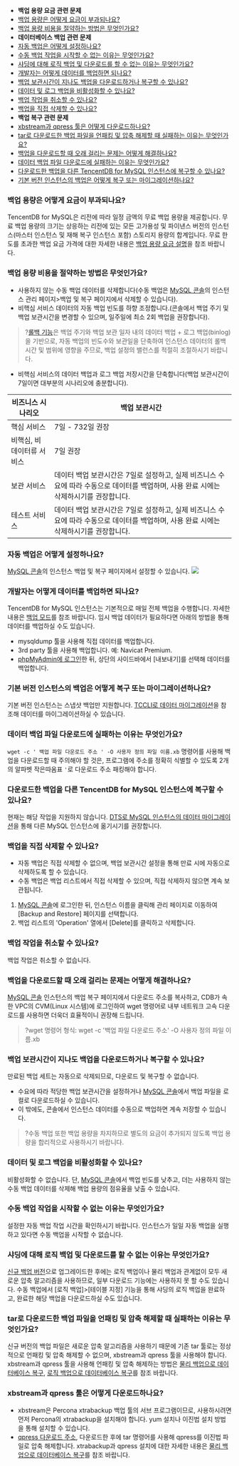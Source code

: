 - **백업 용량 요금 관련 문제**
 -  [백업 용량은 어떻게 요금이 부과되나요?](#bfwt1)
 -  [백업 용량 비용을 절약하는 방법은 무엇인가요?](#bfwt2)
- **데이터베이스 백업 관련 문제**
 - [자동 백업은 어떻게 설정하나요?](#bfwt3)
 - [수동 백업 작업을 시작할 수 없는 이유는 무엇인가요?](#bfwt13)
 - [샤딩에 대해 로직 백업 및 다운로드를 할 수 없는 이유는 무엇인가요?](#bfwt14)
 - [개발자는 어떻게 데이터를 백업하면 되나요?](#bfwt4)
 - [백업 보관시간이 지나도 백업을 다운로드하거나 복구할 수 있나요?](#bfwt11)
 - [데이터 및 로그 백업을 비활성화할 수 있나요?](#bfwt12)
 - [백업 작업을 취소할 수 있나요?](#bfwt9)
 - [백업을 직접 삭제할 수 있나요?](#bfwt8)
- **백업 복구 관련 문제**
 - [xbstream과 qpress 툴은 어떻게 다운로드하나요?](#bfwt16)
 - [tar로 다운로드한 백업 파일을 언패킹 및 압축 해제할 때 실패하는 이유는 무엇인가요?](#bfwt15)
 - [백업을 다운로드할 때 오래 걸리는 문제는 어떻게 해결하나요?](#bfwt10)
 - [데이터 백업 파일 다운로드에 실패하는 이유는 무엇인가요?](#bfwt6)
 - [다운로드한 백업을 다른 TencentDB for MySQL 인스턴스에 복구할 수 있나요?](#bfwt7)
 - [기본 버전 인스턴스의 백업은 어떻게 복구 또는 마이그레이션하나요?](#bfwt5)


<span id = "bfwt1"></span>
### 백업 용량은 어떻게 요금이 부과되나요?
TencentDB for MySQL은 리전에 따라 일정 금액의 무료 백업 용량을 제공합니다. 무료 백업 용량의 크기는 상응하는 리전에 있는 모든 고가용성 및 파이낸스 버전의 인스턴스(마스터 인스턴스 및 재해 복구 인스턴스 포함) 스토리지 용량의 합계입니다.
무료 한도를 초과한 백업 요금 가격에 대한 자세한 내용은 [백업 용량 요금 설명](https://intl.cloud.tencent.com/document/product/236/32344)을 참조 바랍니다.

<span id = "bfwt2"></span>
### 백업 용량 비용을 절약하는 방법은 무엇인가요?
- 사용하지 않는 수동 백업 데이터를 삭제합니다(수동 백업은 [MySQL 콘솔](https://console.cloud.tencent.com/cdb)의 인스턴스 관리 페이지>백업 및 복구 페이지에서 삭제할 수 있습니다). 
- 비핵심 서비스 데이터의 자동 백업 빈도를 하향 조정합니다.(콘솔에서 백업 주기 및 백업 보관시간을 변경할 수 있으며, 일주일에 최소 2회 백업을 권장합니다).
>?[롤백 기능](https://intl.cloud.tencent.com/document/product/236/7276)은 백업 주기와 백업 보관 일자 내의 데이터 백업 + 로그 백업(binlog)을 기반으로, 자동 백업의 빈도수와 보관일을 단축하여 인스턴스 데이터의 롤백 시간 및 범위에 영향을 주므로, 백업 설정의 밸런스를 적절히 조절하시기 바랍니다.
>
- 비핵심 서비스의 데이터 백업과 로그 백업 저장시간을 단축합니다(백업 보관시간이 7일이면 대부분의 시나리오에 충분합니다).

| 비즈니스 시나리오             | 백업 보관시간                                                 |
| -------------------- | ------------------------------------------------------------ |
| 핵심 서비스             | 7일 - 732일 권장                                              |
| 비핵심, 비데이터류 서비스 | 7일 권장                                                      |
| 보관 서비스             | 데이터 백업 보관시간은 7일로 설정하고, 실제 비즈니스 수요에 따라 수동으로 데이터를 백업하며, 사용 완료 시에는 삭제하시기를 권장합니다. |
| 테스트 서비스             | 데이터 백업 보관시간은 7일로 설정하고, 실제 비즈니스 수요에 따라 수동으로 데이터를 백업하며, 사용 완료 시에는 삭제하시기를 권장합니다. |

<span id = "bfwt3"></span>
### 자동 백업은 어떻게 설정하나요?
[MySQL 콘솔](https://console.cloud.tencent.com/cdb)의 인스턴스 백업 및 복구 페이지에서 설정할 수 있습니다.
![](https://main.qcloudimg.com/raw/4df9e17b3d0d23d3e74f284e1e5efacd.png)

<span id = "bfwt4"></span>
### 개발자는 어떻게 데이터를 백업하면 되나요?
TencentDB for MySQL 인스턴스는 기본적으로 매일 전체 백업을 수행합니다. 자세한 내용은 [백업 모드](https://intl.cloud.tencent.com/document/product/236/37796)를 참조 바랍니다. 임시 백업 데이터가 필요하다면 아래의 방법을 통해 데이터를 백업하실 수도 있습니다.
- mysqldump 툴을 사용해 직접 데이터를 백업합니다.
- 3rd party 툴을 사용해 백업합니다. 예: Navicat Premium.
- [phpMyAdmin에 로그인](https://intl.cloud.tencent.com/document/product/236/32341)한 뒤, 상단의 사이드바에서 [내보내기]를 선택해 데이터를 백업합니다.

<span id = "bfwt5"></span>
### 기본 버전 인스턴스의 백업은 어떻게 복구 또는 마이그레이션하나요?
기본 버전 인스턴스는 스냅샷 백업만 지원합니다. [TCCLI로 데이터 마이그레이션](https://intl.cloud.tencent.com/document/product/236/8464)을 참조해 데이터를 마이그레이션하실 수 있습니다.

<span id = "bfwt6"></span>
### 데이터 백업 파일 다운로드에 실패하는 이유는 무엇인가요?
`wget -c ' 백업 파일 다운로드 주소 ' -O 사용자 정의 파일 이름.xb` 명령어를 사용해 백업을 다운로드할 때 주의해야 할 것은, 프로그램에 주소를 정확히 식별할 수 있도록 2개의 알파벳 작은따옴표 `'`로 다운로드 주소 패킹해야 합니다.

<span id = "bfwt7"></span>
### 다운로드한 백업을 다른 TencentDB for MySQL 인스턴스에 복구할 수 있나요?
현재는 해당 작업을 지원하지 않습니다. [DTS로 MySQL 인스턴스의 데이터 마이그레이션](https://intl.cloud.tencent.com/document/product/571/34103)을 통해 다른 MySQL 인스턴스에 옮기시기를 권장합니다.

<span id = "bfwt8"></span>
### 백업을 직접 삭제할 수 있나요?
- 자동 백업은 직접 삭제할 수 없으며, 백업 보관시간 설정을 통해 만료 시에 자동으로 삭제하도록 할 수 있습니다.
- 수동 백업은 백업 리스트에서 직접 삭제할 수 있으며, 직접 삭제하지 않으면 계속 보관됩니다.
 1. [MySQL 콘솔](https://console.cloud.tencent.com/cdb)에 로그인한 뒤, 인스턴스 이름을 클릭해 관리 페이지로 이동하여 [Backup and Restore] 페이지를 선택합니다.
 2. 백업 리스트의 'Operation' 열에서 [Delete]를 클릭하고 삭제합니다.

<span id = "bfwt9"></span>
### 백업 작업을 취소할 수 있나요?
백업 작업은 취소할 수 없습니다.

<span id = "bfwt10"></span>
### 백업을 다운로드할 때 오래 걸리는 문제는 어떻게 해결하나요?
[MySQL 콘솔](https://console.cloud.tencent.com/cdb) 인스턴스의 백업 복구 페이지에서 다운로드 주소를 복사하고, CDB가 속한 VPC의 CVM(Linux 시스템)에 로그인하여 wget 명령어로 내부 네트워크 고속 다운로드를 사용하면 더욱더 효율적이니 권장해 드립니다.
>?wget 명령어 형식: wget -c '백업 파일 다운로드 주소' -O 사용자 정의 파일 이름.xb

<span id = "bfwt11"></span>
### 백업 보관시간이 지나도 백업을 다운로드하거나 복구할 수 있나요?
만료된 백업 세트는 자동으로 삭제되므로, 다운로드 및 복구할 수 없습니다.
- 수요에 따라 적당한 백업 보관시간을 설정하거나 [MySQL 콘솔](https://console.cloud.tencent.com/cdb)에서 백업 파일을 로컬로 다운로드하실 수 있습니다.
- 이 밖에도, 콘솔에서 인스턴스 데이터를 수동으로 백업하면 계속 저장할 수 있습니다.
>?수동 백업 또한 백업 용량을 차지하므로 별도의 요금이 추가되지 않도록 백업 용량을 합리적으로 사용하시기 바랍니다.

<span id = "bfwt12"></span>
### 데이터 및 로그 백업을 비활성화할 수 있나요?
비활성화할 수 없습니다. 단, [MySQL 콘솔](https://console.cloud.tencent.com/cdb)에서 백업 빈도를 낮추고, 더는 사용하지 않는 수동 백업 데이터를 삭제해 백업 용량의 점유율을 낮출 수 있습니다.

<span id = "bfwt13"></span>
### 수동 백업 작업을 시작할 수 없는 이유는 무엇인가요?
설정한 자동 백업 작업 시간을 확인하시기 바랍니다. 인스턴스가 일일 자동 백업을 실행하고 있다면 수동 백업을 시작할 수 없습니다.

<span id = "bfwt14"></span>
### 샤딩에 대해 로직 백업 및 다운로드를 할 수 없는 이유는 무엇인가요?
[신규 백업 버전](https://intl.cloud.tencent.com/document/product/236/37796)으로 업그레이드한 후에는 로직 백업이나 물리 백업과 관계없이 모두 새로운 압축 알고리즘을 사용하므로, 일부 다운로드 기능에는 사용하지 못 할 수도 있습니다. 수동 백업에서 [로직 백업]>[테이블 지정] 기능을 통해 샤딩의 로직 백업을 완료하고, 완료한 해당 백업을 다운로드하실 수도 있습니다.

<span id = "bfwt15"></span>
### tar로 다운로드한 백업 파일을 언패킹 및 압축 해제할 때 실패하는 이유는 무엇인가요?
신규 버전의 백업 파일은 새로운 압축 알고리즘을 사용하기 때문에 기존 tar 툴로는 정상적으로 언패킹 및 압축 해제할 수 없으며, xbstream과 qpress 툴을 사용해야 합니다.
xbstream과 qpress 툴을 사용해 언패킹 및 압축 해제하는 방법은 [물리 백업으로 데이터베이스 복구](https://intl.cloud.tencent.com/document/product/236/31910), [로직 백업으로 데이터베이스 복구](https://intl.cloud.tencent.com/document/product/236/31909)를 참조 바랍니다.

<span id = "bfwt16"></span>
### xbstream과 qpress 툴은 어떻게 다운로드하나요?
- xbstream은 Percona xtrabackup 백업 툴의 서브 프로그램이므로, 사용하시려면 먼저 Percona의 xtrabackup을 설치해야 합니다. yum 설치나 이진법 설치 방법을 통해 설치할 수 있습니다.
- [qpress 다운로드 주소](http://www.quicklz.com/), 다운로드한 후에 tar 명령어를 사용해 qpress를 이진법 파일로 압축 해제합니다.
xtrabackup과 qpress 설치에 대한 자세한 내용은 [물리 백업으로 데이터베이스 복구](https://intl.cloud.tencent.com/document/product/236/31910)를 참조 바랍니다.

